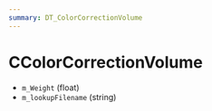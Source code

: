 ```yaml
---
summary: DT_ColorCorrectionVolume
---
```


# CColorCorrectionVolume


* `m_Weight` (float)
* `m_lookupFilename` (string)
